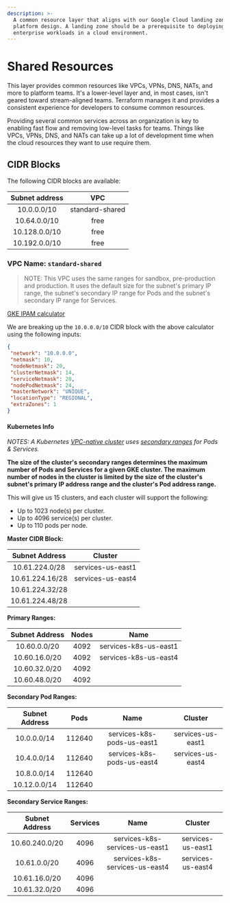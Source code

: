 ```yaml
---
description: >-
  A common resource layer that aligns with our Google Cloud landing zone
  platform design. A landing zone should be a prerequisite to deploying
  enterprise workloads in a cloud environment.
---
```


# Shared Resources

This layer provides common resources like VPCs, VPNs, DNS, NATs, and more to platform teams.  It's a lower-level layer and, in most cases, isn't geared toward stream-aligned teams. Terraform manages it and provides a consistent experience for developers to consume common resources.

Providing several common services across an organization is key to enabling fast flow and removing low-level tasks for teams. Things like VPCs, VPNs, DNS, and NATs can take up a lot of development time when the cloud resources they want to use require them.

## CIDR Blocks

The following CIDR blocks are available:

| Subnet address |       VPC       |
| :------------: | :-------------: |
|   10.0.0.0/10  | standard-shared |
|  10.64.0.0/10  |       free      |
|  10.128.0.0/10 |       free      |
|  10.192.0.0/10 |       free      |

### VPC Name: `standard-shared`

> NOTE: This VPC uses the same ranges for sandbox, pre-production and production. It uses the default size for the subnet's primary IP range, the subnet's secondary IP range for Pods and the subnet's secondary IP range for Services.

[GKE IPAM calculator](https://googlecloudplatform.github.io/gke-ip-address-management)

We are breaking up the `10.0.0.0/10` CIDR block with the above calculator using the following inputs:

```json
{
 "network": "10.0.0.0",
 "netmask": 10,
 "nodeNetmask": 20,
 "clusterNetmask": 14,
 "serviceNetmask": 20,
 "nodePodNetmask": 24,
 "masterNetwork": "UNIQUE",
 "locationType": "REGIONAL",
 "extraZones": 1
}
```

#### Kubernetes Info

_NOTES: A Kubernetes_ [_VPC-native cluster_](https://cloud.google.com/kubernetes-engine/docs/concepts/alias-ips) _uses_ [_secondary ranges_](https://cloud.google.com/kubernetes-engine/docs/concepts/alias-ips#cluster\_sizing\_secondary\_range\_pods) _for Pods & Services._

**The size of the cluster's secondary ranges determines the maximum number of Pods and Services for a given GKE cluster. The maximum number of nodes in the cluster is limited by the size of the cluster's subnet's primary IP address range and the cluster's Pod address range.**

This will give us 15 clusters, and each cluster will support the following:

* Up to 1023 node(s) per cluster.
* Up to 4096 service(s) per cluster.
* Up to 110 pods per node.

**Master CIDR Block:**

|  Subnet Address |      Cluster      |
| :-------------: | :---------------: |
|  10.61.224.0/28 | services-us-east1 |
| 10.61.224.16/28 | services-us-east4 |
| 10.61.224.32/28 |                   |
| 10.61.224.48/28 |                   |

**Primary Ranges:**

| Subnet Address | Nodes |          Name         |
| :------------: | :---: | :-------------------: |
|  10.60.0.0/20  |  4092 | services-k8s-us-east1 |
|  10.60.16.0/20 |  4092 | services-k8s-us-east4 |
|  10.60.32.0/20 |  4092 |                       |
|  10.60.48.0/20 |  4092 |                       |

**Secondary Pod Ranges:**

| Subnet Address |  Pods  |            Name            |      Cluster      |
| :------------: | :----: | :------------------------: | :---------------: |
|   10.0.0.0/14  | 112640 | services-k8s-pods-us-east1 | services-us-east1 |
|   10.4.0.0/14  | 112640 | services-k8s-pods-us-east4 | services-us-east4 |
|   10.8.0.0/14  | 112640 |                            |                   |
|  10.12.0.0/14  | 112640 |                            |                   |

**Secondary Service Ranges:**

| Subnet Address | Services |              Name              |      Cluster      |
| :------------: | :------: | :----------------------------: | :---------------: |
| 10.60.240.0/20 |   4096   | services-k8s-services-us-east1 | services-us-east1 |
|  10.61.0.0/20  |   4096   | services-k8s-services-us-east4 | services-us-east4 |
|  10.61.16.0/20 |   4096   |                                |                   |
|  10.61.32.0/20 |   4096   |                                |                   |
